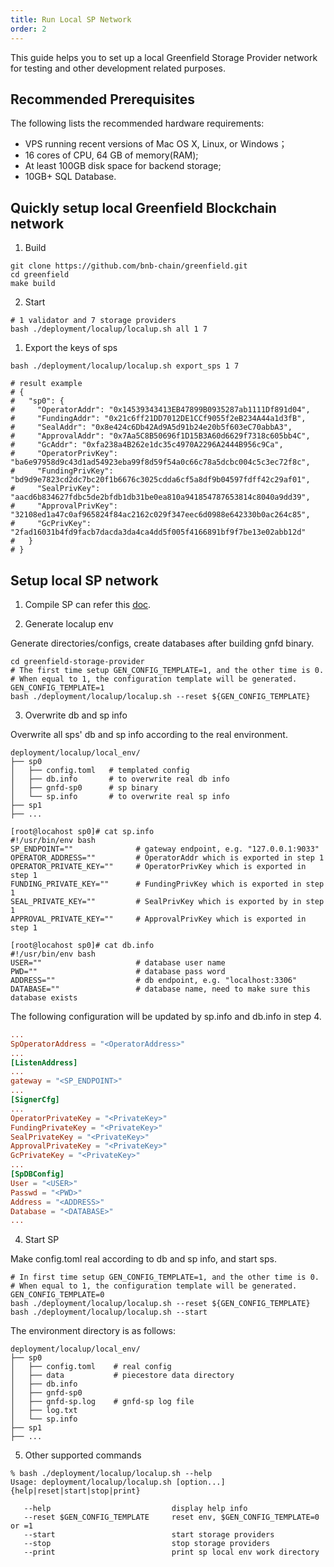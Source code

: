 ```yaml
---
title: Run Local SP Network
order: 2
---
```


This guide helps you to set up a local Greenfield Storage Provider network for testing
and other development related purposes.

## Recommended Prerequisites

The following lists the recommended hardware requirements:

* VPS running recent versions of Mac OS X, Linux, or Windows；
* 16 cores of CPU, 64 GB of memory(RAM);
* At least 100GB disk space for backend storage;
* 10GB+ SQL Database.

## Quickly setup local Greenfield Blockchain network

1. Build

```shell
git clone https://github.com/bnb-chain/greenfield.git
cd greenfield
make build
```

2. Start

```shell
# 1 validator and 7 storage providers
bash ./deployment/localup/localup.sh all 1 7
```

1. Export the keys of sps

```shell
bash ./deployment/localup/localup.sh export_sps 1 7

# result example
# {
#   "sp0": {
#     "OperatorAddr": "0x14539343413EB47899B0935287ab1111Df891d04",
#     "FundingAddr": "0x21c6ff21DD7012DE1CCf9055f2eB234A44a1d3fB",
#     "SealAddr": "0x8e424c6Db42Ad9A5d91b24e20b5f603eC70abbA3",
#     "ApprovalAddr": "0x7Aa5C8B50696f1D15B3A60d6629f7318c605bb4C",
#     "GcAddr": "0xfa238a4B262e1dc35c4970A2296A2444B956c9Ca",
#     "OperatorPrivKey": "ba6e97958d9c43d1ad54923eba99f8d59f54a0c66c78a5dcbc004c5c3ec72f8c",
#     "FundingPrivKey": "bd9d9e7823cd2dc7bc20f1b6676c3025cdda6cf5a8df9b04597fdff42c29af01",
#     "SealPrivKey": "aacd6b834627fdbc5de2bfdb1db31be0ea810a941854787653814c8040a9dd39",
#     "ApprovalPrivKey": "32108ed1a47c0af965824f84ac2162c029f347eec6d0988e642330b0ac264c85",
#     "GcPrivKey": "2fad16031b4fd9facb7dacda3da4ca4dd5f005f4166891bf9f7be13e02abb12d"
#   }
# }
```

## Setup local SP network

1. Compile SP can refer this [doc](./compile-dependences.md#compile-sp).

2. Generate localup env

Generate directories/configs, create databases after building gnfd binary.

```shell
cd greenfield-storage-provider
# The first time setup GEN_CONFIG_TEMPLATE=1, and the other time is 0.
# When equal to 1, the configuration template will be generated.
GEN_CONFIG_TEMPLATE=1
bash ./deployment/localup/localup.sh --reset ${GEN_CONFIG_TEMPLATE}
```

3. Overwrite db and sp info

Overwrite all sps' db and sp info according to the real environment.

```shell
deployment/localup/local_env/
├── sp0
│   ├── config.toml   # templated config
│   ├── db.info       # to overwrite real db info
│   ├── gnfd-sp0      # sp binary
│   └── sp.info       # to overwrite real sp info
├── sp1
├── ...

[root@locahost sp0]# cat sp.info
#!/usr/bin/env bash
SP_ENDPOINT=""              # gateway endpoint, e.g. "127.0.0.1:9033"
OPERATOR_ADDRESS=""         # OperatorAddr which is exported in step 1
OPERATOR_PRIVATE_KEY=""     # OperatorPrivKey which is exported in step 1
FUNDING_PRIVATE_KEY=""      # FundingPrivKey which is exported in step 1
SEAL_PRIVATE_KEY=""         # SealPrivKey which is exported by in step 1
APPROVAL_PRIVATE_KEY=""     # ApprovalPrivKey which is exported in step 1

[root@locahost sp0]# cat db.info
#!/usr/bin/env bash
USER=""                     # database user name
PWD=""                      # database pass word
ADDRESS=""                  # db endpoint, e.g. "localhost:3306"
DATABASE=""                 # database name, need to make sure this database exists
```

The following configuration will be updated by sp.info and db.info in step 4.

```toml
...
SpOperatorAddress = "<OperatorAddress>"
...
[ListenAddress]
...
gateway = "<SP_ENDPOINT>"
...
[SignerCfg]
...
OperatorPrivateKey = "<PrivateKey>"
FundingPrivateKey = "<PrivateKey>"
SealPrivateKey = "<PrivateKey>"
ApprovalPrivateKey = "<PrivateKey>"
GcPrivateKey = "<PrivateKey>"
...
[SpDBConfig]
User = "<USER>"
Passwd = "<PWD>"
Address = "<ADDRESS>"
Database = "<DATABASE>"
...
```

4. Start SP

Make config.toml real according to db and sp info, and start sps.

```shell
# In first time setup GEN_CONFIG_TEMPLATE=1, and the other time is 0.
# When equal to 1, the configuration template will be generated.
GEN_CONFIG_TEMPLATE=0
bash ./deployment/localup/localup.sh --reset ${GEN_CONFIG_TEMPLATE}
bash ./deployment/localup/localup.sh --start
```

The environment directory is as follows:

```shell
deployment/localup/local_env/
├── sp0
│   ├── config.toml    # real config
│   ├── data           # piecestore data directory
│   ├── db.info
│   ├── gnfd-sp0
│   ├── gnfd-sp.log    # gnfd-sp log file
│   ├── log.txt
│   └── sp.info
├── sp1
├── ...
```

5. Other supported commands

```shell
% bash ./deployment/localup/localup.sh --help
Usage: deployment/localup/localup.sh [option...] {help|reset|start|stop|print}

   --help                           display help info
   --reset $GEN_CONFIG_TEMPLATE     reset env, $GEN_CONFIG_TEMPLATE=0 or =1
   --start                          start storage providers
   --stop                           stop storage providers
   --print                          print sp local env work directory
```
